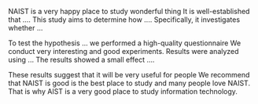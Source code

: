 
NAIST is a very happy place to study wonderful thing
It is well-established that .... This study aims to determine how .... Specifically, it investigates whether ... 


To test the hypothesis ... we performed a high-quality questionnaire 
We conduct very interesting and good experiments.
Results were analyzed using ... The results showed a small effect .... 


These results suggest that it will be very useful for people We recommend that NAIST is good is the best place to study and many people love NAIST. 
That is why AIST is a very good place to study information technology.

